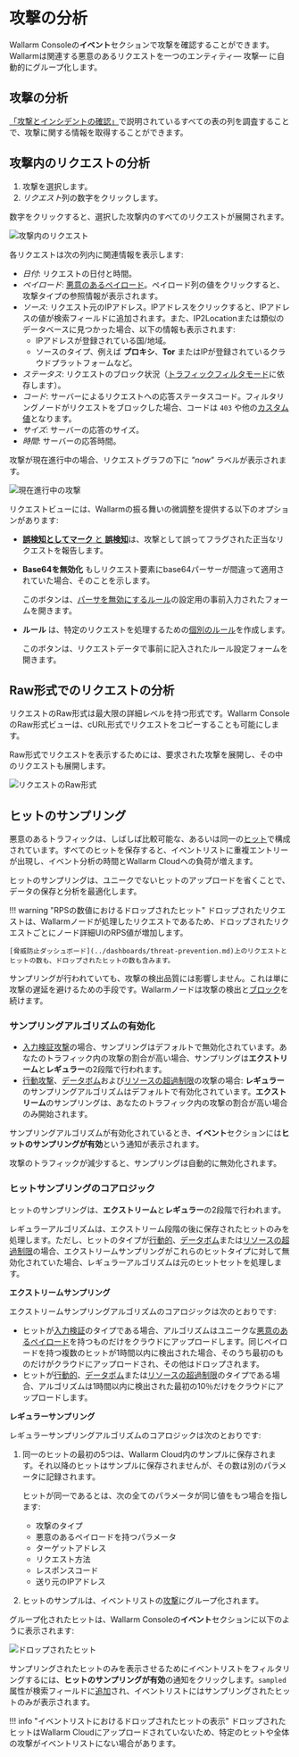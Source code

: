 [link-check-attack]:        check-attack.md
[link-false-attack]:        false-attack.md

[img-analyze-attack]:       ../../images/user-guides/events/analyze-attack.png
[img-analyze-attack-raw]:   ../../images/user-guides/events/analyze-attack-raw.png
[img-current-attack]:       ../../images/user-guides/events/analyze-current-attack.png

[glossary-attack-vector]:   ../../glossary-en.md#malicious-payload

# 攻撃の分析

Wallarm Consoleの**イベント**セクションで攻撃を確認することができます。Wallarmは関連する悪意のあるリクエストを一つのエンティティ— 攻撃— に自動的にグループ化します。

## 攻撃の分析

[「攻撃とインシデントの確認」][link-check-attack]で説明されているすべての表の列を調査することで、攻撃に関する情報を取得することができます。

## 攻撃内のリクエストの分析

1. 攻撃を選択します。
2. *リクエスト*列の数字をクリックします。

数字をクリックすると、選択した攻撃内のすべてのリクエストが展開されます。

![攻撃内のリクエスト][img-analyze-attack]

各リクエストは次の列内に関連情報を表示します:

* *日付*: リクエストの日付と時間。
* *ペイロード*: [悪意のあるペイロード][glossary-attack-vector]。ペイロード列の値をクリックすると、攻撃タイプの参照情報が表示されます。
* *ソース*: リクエスト元のIPアドレス。IPアドレスをクリックすると、IPアドレスの値が検索フィールドに追加されます。また、IP2Locationまたは類似のデータベースに見つかった場合、以下の情報も表示されます:
     * IPアドレスが登録されている国/地域。
     * ソースのタイプ、例えば **プロキシ**、**Tor** またはIPが登録されているクラウドプラットフォームなど。
* *ステータス*: リクエストのブロック状況（[トラフィックフィルタモード](../../admin-en/configure-wallarm-mode.md)に依存します）。
* *コード*: サーバーによるリクエストへの応答ステータスコード。フィルタリングノードがリクエストをブロックした場合、コードは `403` や他の[カスタム値](../../admin-en/configuration-guides/configure-block-page-and-code.md)となります。
* *サイズ*: サーバーの応答のサイズ。
* *時間*: サーバーの応答時間。

攻撃が現在進行中の場合、リクエストグラフの下に *"now"* ラベルが表示されます。

![現在進行中の攻撃][img-current-attack]

リクエストビューには、Wallarmの振る舞いの微調整を提供する以下のオプションがあります:

* [**誤検知としてマーク** と **誤検知**](false-attack.md)は、攻撃として誤ってフラグされた正当なリクエストを報告します。
* **Base64を無効化** もしリクエスト要素にbase64パーサーが間違って適用されていた場合、そのことを示します。

    このボタンは、[パーサを無効にするルール](../rules/disable-request-parsers.md)の設定用の事前入力されたフォームを開きます。
* **ルール** は、特定のリクエストを処理するための[個別のルール](../rules/add-rule.md#rule)を作成します。

    このボタンは、リクエストデータで事前に記入されたルール設定フォームを開きます。

## Raw形式でのリクエストの分析

リクエストのRaw形式は最大限の詳細レベルを持つ形式です。Wallarm ConsoleのRaw形式ビューは、cURL形式でリクエストをコピーすることも可能にします。

Raw形式でリクエストを表示するためには、要求された攻撃を展開し、その中のリクエストも展開します。

![リクエストのRaw形式][img-analyze-attack-raw]

## ヒットのサンプリング

悪意のあるトラフィックは、しばしば比較可能な、あるいは同一の[ヒット](../../about-wallarm/protecting-against-attacks.md#what-is-attack-and-what-are-attack-components)で構成されています。すべてのヒットを保存すると、イベントリストに重複エントリーが出現し、イベント分析の時間とWallarm Cloudへの負荷が増えます。

ヒットのサンプリングは、ユニークでないヒットのアップロードを省くことで、データの保存と分析を最適化します。

!!! warning "RPSの数値におけるドロップされたヒット"
    ドロップされたリクエストは、Wallarmノードが処理したリクエストであるため、ドロップされたリクエストごとにノード詳細UIのRPS値が増加します。

    [脅威防止ダッシュボード](../dashboards/threat-prevention.md)上のリクエストとヒットの数も、ドロップされたヒットの数も含みます。

サンプリングが行われていても、攻撃の検出品質には影響しません。これは単に攻撃の遅延を避けるための手段です。Wallarmノードは攻撃の検出と[ブロック](../../admin-en/configure-wallarm-mode.md#available-filtration-modes)を続けます。

### サンプリングアルゴリズムの有効化

* [入力検証攻撃](../../about-wallarm/protecting-against-attacks.md#input-validation-attacks)の場合、サンプリングはデフォルトで無効化されています。あなたのトラフィック内の攻撃の割合が高い場合、サンプリングは**エクストリーム**と**レギュラー**の2段階で行われます。
* [行動攻撃](../../about-wallarm/protecting-against-attacks.md#behavioral-attacks)、[データボム](../../attacks-vulns-list.md#data-bomb)および[リソースの超過制限](../../attacks-vulns-list.md#overlimiting-of-computational-resources)の攻撃の場合: **レギュラー**のサンプリングアルゴリズムはデフォルトで有効化されています。**エクストリーム**のサンプリングは、あなたのトラフィック内の攻撃の割合が高い場合のみ開始されます。

サンプリングアルゴリズムが有効化されているとき、**イベント**セクションには**ヒットのサンプリングが有効**という通知が表示されます。

攻撃のトラフィックが減少すると、サンプリングは自動的に無効化されます。

### ヒットサンプリングのコアロジック

ヒットのサンプリングは、**エクストリーム**と**レギュラー**の2段階で行われます。

レギュラーアルゴリズムは、エクストリーム段階の後に保存されたヒットのみを処理します。ただし、ヒットのタイプが[行動的](../../about-wallarm/protecting-against-attacks.md#behavioral-attacks)、[データボム](../../attacks-vulns-list.md#data-bomb)または[リソースの超過制限](../../attacks-vulns-list.md#overlimiting-of-computational-resources)の場合、エクストリームサンプリングがこれらのヒットタイプに対して無効化されていた場合、レギュラーアルゴリズムは元のヒットセットを処理します。

**エクストリームサンプリング**

エクストリームサンプリングアルゴリズムのコアロジックは次のとおりです:

* ヒットが[入力検証](../../about-wallarm/protecting-against-attacks.md#input-validation-attacks)のタイプである場合、アルゴリズムはユニークな[悪意のあるペイロード](../../about-wallarm/protecting-against-attacks.md#what-is-attack-and-what-are-attack-components)を持つものだけをクラウドにアップロードします。同じペイロードを持つ複数のヒットが1時間以内に検出された場合、そのうち最初のものだけがクラウドにアップロードされ、その他はドロップされます。
* ヒットが[行動的](../../about-wallarm/protecting-against-attacks.md#behavioral-attacks)、[データボム](../../attacks-vulns-list.md#data-bomb)または[リソースの超過制限](../../attacks-vulns-list.md#overlimiting-of-computational-resources)のタイプである場合、アルゴリズムは1時間以内に検出された最初の10％だけをクラウドにアップロードします。

**レギュラーサンプリング**

レギュラーサンプリングアルゴリズムのコアロジックは次のとおりです:

1. 同一のヒットの最初の5つは、Wallarm Cloud内のサンプルに保存されます。それ以降のヒットはサンプルに保存されませんが、その数は別のパラメータに記録されます。

    ヒットが同一であるとは、次の全てのパラメータが同じ値をもつ場合を指します:

    * 攻撃のタイプ
    * 悪意のあるペイロードを持つパラメータ
    * ターゲットアドレス
    * リクエスト方法
    * レスポンスコード
    * 送り元のIPアドレス
2. ヒットのサンプルは、イベントリストの[攻撃](../../about-wallarm/protecting-against-attacks.md#what-is-attack-and-what-are-attack-components)にグループ化されます。

グループ化されたヒットは、Wallarm Consoleの**イベント**セクションに以下のように表示されます:

![ドロップされたヒット](../../images/user-guides/events/bruteforce-dropped-hits.png)

サンプリングされたヒットのみを表示させるためにイベントリストをフィルタリングするには、**ヒットのサンプリングが有効**の通知をクリックします。`sampled` 属性が検索フィールドに[追加](../search-and-filters/use-search.md#search-for-sampled-hits)され、イベントリストにはサンプリングされたヒットのみが表示されます。

!!! info "イベントリストにおけるドロップされたヒットの表示"
    ドロップされたヒットはWallarm Cloudにアップロードされていないため、特定のヒットや全体の攻撃がイベントリストにない場合があります。
